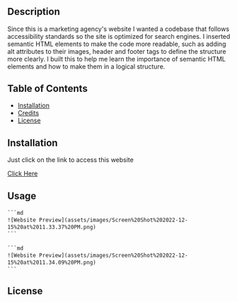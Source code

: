 # <Horiseon-Social-Social-Solutions-Website>

## Description


Since this is a marketing agency's website I wanted a codebase that follows accessibility standards so the site is optimized for search engines.
I inserted semantic HTML elements to make the code more readable, such as adding alt attributes to their images, header and footer tags to define the structure more clearly.
I built this to help me learn the importance of semantic HTML elements and how to make them in a logical structure.

## Table of Contents 

- [Installation](#installation)
- [Credits](#credits)
- [License](#license)

## Installation
Just click on the link to access this website

[Click Here](https://danibano.github.io/semantic-html/)

## Usage

    ```md
    ![Website Preview](assets/images/Screen%20Shot%202022-12-15%20at%2011.33.37%20PM.png)
    ```

    ```md
    ![Website Preview](assets/images/Screen%20Shot%202022-12-15%20at%2011.34.09%20PM.png)
    ```

## License


